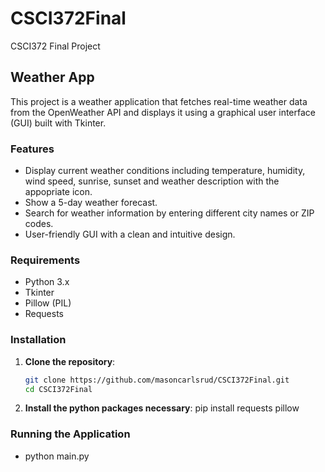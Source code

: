 # CSCI372Final
CSCI372 Final Project

## Weather App

This project is a weather application that fetches real-time weather data from the OpenWeather API and displays it using a graphical user interface (GUI) built with Tkinter.

### Features
- Display current weather conditions including temperature, humidity, wind speed, sunrise, sunset and weather description with the appopriate icon.
- Show a 5-day weather forecast.
- Search for weather information by entering different city names or ZIP codes.
- User-friendly GUI with a clean and intuitive design.

### Requirements
- Python 3.x
- Tkinter
- Pillow (PIL)
- Requests

### Installation
1. **Clone the repository**:
   ```sh
   git clone https://github.com/masoncarlsrud/CSCI372Final.git
   cd CSCI372Final
2. **Install the python packages necessary**:
    pip install requests pillow

### Running the Application
-   python main.py